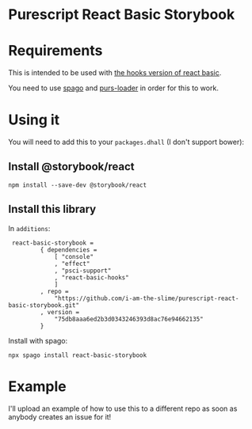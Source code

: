 # Purescript React Basic Storybook

# Requirements
This is intended to be used with [the hooks version of react basic](https://github.com/spicydonuts/purescript-react-basic-hooks).

You need to use [spago](https://github.com/spacchetti/spago) and [purs-loader](https://github.com/ethul/purs-loader) in order for this to work. 

# Using it
You will need to add this to your `packages.dhall` (I don't support bower):

## Install @storybook/react
```
npm install --save-dev @storybook/react
```

## Install this library
In `additions`:
```
 react-basic-storybook =
         { dependencies =
             [ "console"
             , "effect"
             , "psci-support"
             , "react-basic-hooks"
             ]
         , repo =
             "https://github.com/i-am-the-slime/purescript-react-basic-storybook.git"
         , version =
             "75db8aaa6ed2b3d0343246393d8ac76e94662135"
         }
```
Install with spago:
```
npx spago install react-basic-storybook
```

# Example
I'll upload an example of how to use this to a different repo as soon as anybody creates an issue for it!


